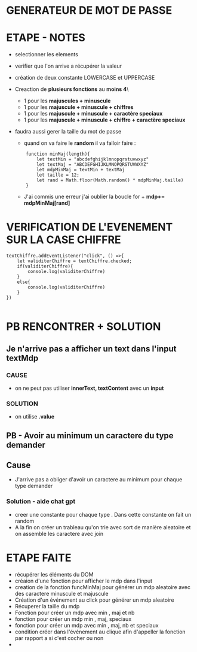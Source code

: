# GENERATEUR DE MOT DE PASSE 

# ETAPE - NOTES 
-  selectionner les elements 
- verifier que l'on arrive a récupérer la valeur 
- création de deux constante LOWERCASE et UPPERCASE 

- Creaction de **plusieurs fonctions** au **moins 4**\
    - 1 pour les **majuscules + minuscule** 
    - 1 pour les **majuscule + minuscule + chiffres**
    - 1 pour les **majuscule + minuscule + caractère speciaux**
    - 1 pour les **majuscule + minuscule + chiffre + caractère speciaux**

- faudra aussi gerer la taille du mot de passe 
    - quand on va faire le **random** il va falloir faire : 
    ````
        function minMaj(length){
            let textMin = "abcdefghijklmnopqrstuvwxyz"
            let textMaj = "ABCDEFGHIJKLMNOPQRSTUVWXYZ"
            let mdpMinMaj = textMin + textMaj
            let taille = 12;
            let rand = Math.floor(Math.random() * mdpMinMaj.taille)
        }
    ````
    - J'ai commis une erreur j'ai oublier la boucle for + **mdp+= mdpMinMaj[rand]**

# VERIFICATION DE L'EVENEMENT SUR LA CASE CHIFFRE 

````
textChiffre.addEventListener("click", () =>{
    let validiterChiffre = textChiffre.checked;
    if(validiterChiffre){
        console.log(validiterChiffre)   
    }
    else{
        console.log(validiterChiffre)
    }
})


````

# PB RENCONTRER + SOLUTION
## Je n'arrive pas a afficher un text dans l'input textMdp 
### CAUSE
- on ne peut pas utiliser **innerText, textContent** avec un **input** 
### SOLUTION
- on utilise **.value**

## PB - Avoir au minimum un caractere du type demander 
## Cause 
- J'arrive pas a obliger d'avoir un caractere au minimum pour chaque type demander

### Solution - aide chat gpt 
- creer une constante pour chaque type . Dans cette constante on fait un random 
- A la fin on créer un trableau qu'on trie avec sort de manière aleatoire et on assemble les caractere avec join 


# ETAPE FAITE 
- récupérer les éléments du DOM 
- créaion d'une fonction pour afficher le mdp dans l'input 
- creation de la fonction funcMinMaj pour générer un mdp aleatoire avec des caractere minuscule et majuscule 
- Création d'un événement au click pour générer un mdp aleatoire 
- Récuperer la taille du mdp 
- Fonction pour créer un mdp avec min , maj et nb 
- fonction pour créer un mdp min , maj, speciaux 
- fonction pour créer un mdp avec min , maj, nb et speciaux 
- condition créer dans l'événement au clique afin d'appeller la fonction par rapport a si c'est cocher ou non 
- 
